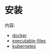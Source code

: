 # 安装

内容:

* [docker](docker/README.md)
* [executable-files](executable-files/README.md)
* [kubernetes](kubernetes/README.md)
